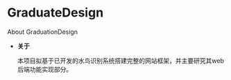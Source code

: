 # **GraduateDesign**
About GraduationDesign

- **关于**

  本项目拟基于已开发的水鸟识别系统搭建完整的网站框架，并主要研究其web后端功能实现部分。
  
